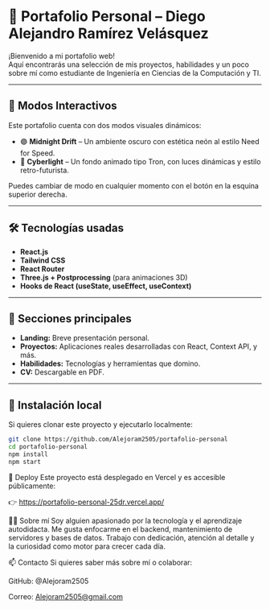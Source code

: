 # 🚀 Portafolio Personal – Diego Alejandro Ramírez Velásquez

¡Bienvenido a mi portafolio web!  
Aquí encontrarás una selección de mis proyectos, habilidades y un poco sobre mí como estudiante de Ingeniería en Ciencias de la Computación y TI.

---

## 🌌 Modos Interactivos

Este portafolio cuenta con dos modos visuales dinámicos:

- 🟣 **Midnight Drift** – Un ambiente oscuro con estética neón al estilo Need for Speed.
- 🔵 **Cyberlight** – Un fondo animado tipo Tron, con luces dinámicas y estilo retro-futurista.

Puedes cambiar de modo en cualquier momento con el botón en la esquina superior derecha.

---

## 🛠️ Tecnologías usadas

- **React.js**
- **Tailwind CSS**
- **React Router**
- **Three.js + Postprocessing** (para animaciones 3D)
- **Hooks de React (useState, useEffect, useContext)**

---

## 📂 Secciones principales

- **Landing:** Breve presentación personal.
- **Proyectos:** Aplicaciones reales desarrolladas con React, Context API, y más.
- **Habilidades:** Tecnologías y herramientas que domino.
- **CV:** Descargable en PDF.

---

## 📁 Instalación local

Si quieres clonar este proyecto y ejecutarlo localmente:

```bash
git clone https://github.com/Alejoram2505/portafolio-personal
cd portafolio-personal
npm install
npm start
```

🔗 Deploy
Este proyecto está desplegado en Vercel y es accesible públicamente:

👉 https://portafolio-personal-25dr.vercel.app/

👨‍💻 Sobre mí
Soy alguien apasionado por la tecnología y el aprendizaje autodidacta. Me gusta enfocarme en el backend, mantenimiento de servidores y bases de datos.
Trabajo con dedicación, atención al detalle y la curiosidad como motor para crecer cada día.

📫 Contacto
Si quieres saber más sobre mí o colaborar:

GitHub: @Alejoram2505

Correo: Alejoram2505@gmail.com